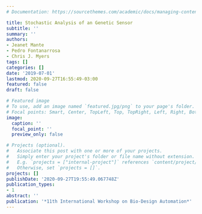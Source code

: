 ```yaml
---
# Documentation: https://sourcethemes.com/academic/docs/managing-content/

title: Stochastic Analysis of an Genetic Sensor
subtitle: ''
summary: ''
authors:
- Jeanet Mante
- Pedro Fontanarrosa
- Chris J. Myers
tags: []
categories: []
date: '2019-07-01'
lastmod: 2020-09-27T16:55:49-03:00
featured: false
draft: false

# Featured image
# To use, add an image named `featured.jpg/png` to your page's folder.
# Focal points: Smart, Center, TopLeft, Top, TopRight, Left, Right, BottomLeft, Bottom, BottomRight.
image:
  caption: ''
  focal_point: ''
  preview_only: false

# Projects (optional).
#   Associate this post with one or more of your projects.
#   Simply enter your project's folder or file name without extension.
#   E.g. `projects = ["internal-project"]` references `content/project/deep-learning/index.md`.
#   Otherwise, set `projects = []`.
projects: []
publishDate: '2020-09-27T19:55:49.067748Z'
publication_types:
- 1
abstract: ''
publication: '*11th International Workshop on Bio-Design Automation*'
---
```

